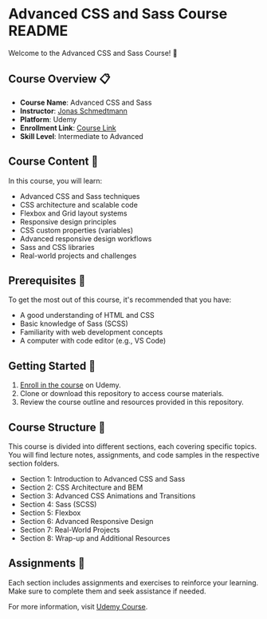 # Advanced CSS and Sass Course README

Welcome to the Advanced CSS and Sass Course! 🚀

## Course Overview 📋

- **Course Name**: Advanced CSS and Sass
- **Instructor**: [Jonas Schmedtmann](https://www.udemy.com/user/jonasschmedtmann/)
- **Platform**: Udemy
- **Enrollment Link**: [Course Link](https://www.udemy.com/course/advanced-css-and-sass/)
- **Skill Level**: Intermediate to Advanced

## Course Content 📔

In this course, you will learn:

- Advanced CSS and Sass techniques
- CSS architecture and scalable code
- Flexbox and Grid layout systems
- Responsive design principles
- CSS custom properties (variables)
- Advanced responsive design workflows
- Sass and CSS libraries
- Real-world projects and challenges

## Prerequisites 🧩

To get the most out of this course, it's recommended that you have:

- A good understanding of HTML and CSS
- Basic knowledge of Sass (SCSS)
- Familiarity with web development concepts
- A computer with code editor (e.g., VS Code)

## Getting Started 🏁

1. [Enroll in the course](https://www.udemy.com/course/advanced-css-and-sass/) on Udemy.
2. Clone or download this repository to access course materials.
3. Review the course outline and resources provided in this repository.

## Course Structure 🏫

This course is divided into different sections, each covering specific topics. You will find lecture notes, assignments, and code samples in the respective section folders.

- Section 1: Introduction to Advanced CSS and Sass
- Section 2: CSS Architecture and BEM
- Section 3: Advanced CSS Animations and Transitions
- Section 4: Sass (SCSS)
- Section 5: Flexbox
- Section 6: Advanced Responsive Design
- Section 7: Real-World Projects
- Section 8: Wrap-up and Additional Resources

## Assignments 📝

Each section includes assignments and exercises to reinforce your learning. Make sure to complete them and seek assistance if needed.


For more information, visit [Udemy Course](https://www.udemy.com/course/advanced-css-and-sass/).

